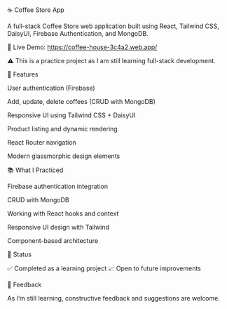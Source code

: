 ☕ Coffee Store App

A full-stack Coffee Store web application built using React, Tailwind CSS, DaisyUI, Firebase Authentication, and MongoDB.

📍 Live Demo: https://coffee-house-3c4a2.web.app/

⚠️ This is a practice project as I am still learning full-stack development.

🚀 Features

User authentication (Firebase)

Add, update, delete coffees (CRUD with MongoDB)

Responsive UI using Tailwind CSS + DaisyUI

Product listing and dynamic rendering

React Router navigation

Modern glassmorphic design elements


📚 What I Practiced

Firebase authentication integration

CRUD with MongoDB

Working with React hooks and context

Responsive UI design with Tailwind

Component-based architecture

📌 Status

✅ Completed as a learning project
📈 Open to future improvements

📨 Feedback

As I’m still learning, constructive feedback and suggestions are welcome.
